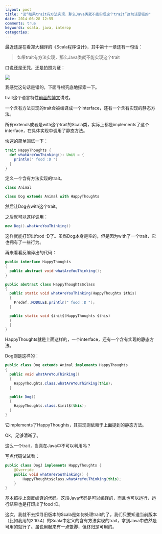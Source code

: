 ```yaml
---
layout: post
title: "论“如果trait有方法实现，那么Java类就不能实现这个trait”这句话是错的"
date: 2014-06-28 12:55
comments: true
keywords: scala, java, interop
categories:
---
```

最近还是在看郑大翻译的《Scala程序设计》，其中第十一章还有一句话：

> 如果trait有方法实现，那么Java类就不能实现这个trait

口说还是无凭，还是拍照为证：

![](http://ww1.sinaimg.cn/large/8b1ece2agw1ehtqjokutnj21kw23u7wh.jpg)

我感觉这句话是错的，下面寻根究底地探索一下。

trait这个语言特性[前面的博文](http://cuipengfei.me/blog/2013/10/13/scala-trait/)讲过。

一个含有方法实现的trait会被编译成一个interface，还有一个含有实现的静态方法。

所有extends或者是with这个trait的Scala类，实际上都是implements了这个interface，在具体实现中调用了静态方法。

快速的简单回忆一下：

```scala
trait HappyThoughts {
  def whatAreYouThinking(): Unit = {
    println(" food :D ")
  }
}
```

定义一个含有方法实现的trait。

```scala
class Animal

class Dog extends Animal with HappyThoughts
```

然后让Dog去with这个trait。

之后就可以这样调用：

```scala
new Dog().whatAreYouThinking()
```

这样就能打印出food :D了。虽然Dog本身是空的，但是因为with了一个trait，它也拥有了一些行为。

再来看看反编译出的代码：

```java
public interface HappyThoughts
{
  public abstract void whatAreYouThinking();
}

public abstract class HappyThoughts$class
{
  public static void whatAreYouThinking(HappyThoughts $this)
  {
    Predef..MODULE$.println(" food :D ");
  }

  public static void $init$(HappyThoughts $this)
  {
  }
}
```

HappyThoughts就是上面这样的，一个interface，还有一个含有实现的静态方法。

Dog则是这样的：

```java
public class Dog extends Animal implements HappyThoughts
{
  public void whatAreYouThinking()
  {
    HappyThoughts.class.whatAreYouThinking(this);
  }

  public Dog()
  {
  	HappyThoughts.class.$init$(this);
  }
}
```

它implements了HappyThoughts，其实现则依赖于上面提到的静态方法。

Ok，足够清晰了。

这么一个trait，当真在Java中不可以利用吗？

写点代码试试看：

```java
public class DogJ implements HappyThoughts {
    @Override
    public void whatAreYouThinking() {
        HappyThoughts$class.whatAreYouThinking(this);
    }
}
```

基本照抄上面反编译的代码。这段Java代码是可以编译的，而且也可以运行，运行结果也是打印出了food :D。

这次，我就不去探寻旧版本的Scala是如何处理trait的了。我们只要知道当前版本（比如我用的2.10.4）的Scala中定义的含有方法实现的trait，拿到Java中依然是可用的就行了。虽说用起来有一点蹩脚，但终归是可用的。
